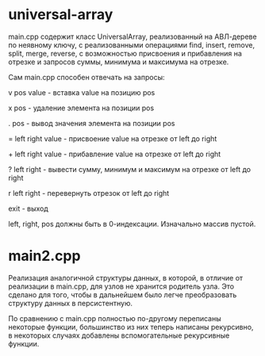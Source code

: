 # universal-array
main.cpp содержит класс UniversalArray, реализованный на АВЛ-дереве по неявному ключу, с реализованными операциями find, insert, remove, split, merge, reverse, с возможностью присвоения и прибавления на отрезке и запросов суммы, минимума и максимума на отрезке.

Сам main.cpp способен отвечать на запросы:

v pos value - вставка value на позицию pos

x pos - удаление элемента на позиции pos

. pos - вывод значения элемента на позиции pos

= left right value - присвоение value на отрезке от left до right

\+ left right value - прибавление value на отрезке от left до right

? left right - вывести сумму, минимум и максимум на отрезке от left до right

r left right - перевернуть отрезок от left до right

exit - выход



left, right, pos должны быть в 0-индексации. Изначально массив пустой.


# main2.cpp

Реализация аналогичной структуры данных, в которой, в отличие от реализации в main.cpp, для узлов не хранится родитель узла. Это сделано для того, чтобы в дальнейшем было легче преобразовать структуру данных в персистентную.

По сравнению с main.cpp полностью по-другому переписаны некоторые функции, большинство из них теперь написаны рекурсивно, в некоторых случаях добавлены вспомогательные рекурсивные функции.
